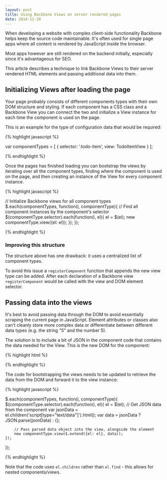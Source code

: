 ```yaml
---
layout: post
title: Using Backbone Views on server rendered pages
date: 2014-12-20
---
```


When developing a website with complex client-side functionality Backbone helps keep the source code maintainable. It's often used for single page apps where all content is rendered by JavaScript inside the browser.

Most apps however are still rendered on the backend initially, especially since it's advantageous for SEO.

This article describes a technique to link Backbone Views to their server rendered HTML elements and passing additional data into them.

## Initializing Views after loading the page

Your page probably consists of different components types with their own DOM structure and styling. If each component has a CSS class and a Backbone View you can connect the two and initialize a View instance for each time the component is used on the page.

This is an example for the type of configuration data that would be required:

{% highlight javascript %}

var componentTypes = [
    {
        selector: '.todo-item',
        view: TodoItemView
    }
];

{% endhighlight %}

Once the pages has finished loading you can bootstrap the views by iterating over all the component types, finding where the component is used on the page, and then creating an instance of the View for every component instance.

{% highlight javascript %}

// Initialize Backbone views for all component types
$.each(componentTypes, function(i, componentType){
    // Find all component instances by the component's selector
    $(componentType.selector).each(function(i, el){
        el = $(el);
        new componentType.view({el: el});
    });
});

{% endhighlight %}

### Improving this structure

The structure above has one drawback: it uses a centralized list of component types.

To avoid this issue a `registerComponent` function that appends the new view type can be added. After each declaration of a Backbone view `registerComponent` would be called with the view and DOM element selector.

## Passing data into the views

It's best to avoid passing data through the DOM to avoid essentially scraping the current page in JavaScript. Element attributes or classes also can't cleanly store more complex data or differentiate between different data types (e.g. the string "5" and the number 5).

The solution is to include a bit of JSON in the component code that contains the data needed for the View. This is the new DOM for the component:

{% highlight html %}

<div class="todo-item">
    <script type="text/data">
        {
            "id": 8934
            "votes": 20
        }
    </script>
    <!-- Component's HTML code goes here -->
</div>

{% endhighlight %}

The code for bootstrapping the views needs to be updated to retrieve the data from the DOM and forward it to the view instance:

{% highlight javascript %}

$.each(componentTypes, function(i, componentType){
    $(componentType.selector).each(function(i, el){
        el = $(el);
        // Get JSON data from the component
        var jsonData = el.children('script[type="text/data"]').html();
        var data = jsonData ? JSON.parse(jsonData) : {};

        // Pass parsed data object into the view, alongside the element
        new componentType.view($.extend({el: el}, data));
    });
});

{% endhighlight %}



Note that the code uses `el.children` rather than `el.find` - this allows for nested components/views.





